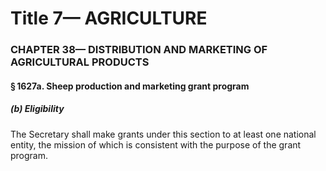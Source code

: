 
# Title 7— AGRICULTURE
### CHAPTER 38— DISTRIBUTION AND MARKETING OF AGRICULTURAL PRODUCTS
#### § 1627a. Sheep production and marketing grant program
##### (b) Eligibility

The Secretary shall make grants under this section to at least one national entity, the mission of which is consistent with the purpose of the grant program.
